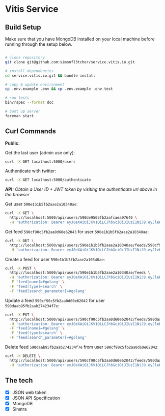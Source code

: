# Vitis Service

## Build Setup

Make sure that you have MongoDB installed on your local machine before running through the setup below.

```bash

# clone repository
git clone git@github.com:simonfl3tcher/service.vitis.io.git

# install dependencies
cd service.vitis.io.git && bundle install

# copy & update environment
cp .env.example .env && cp .env.example .env.test

# run tests
bin/rspec --format doc

# boot up server
foreman start
```

## Curl Commands

**Public:**

Get the last user (admin use only):
```bash
curl -X GET localhost:5000/users
```

Authenticate with twitter:
```bash
curl -X GET localhost:5000/authenticate
```

**API:**
_Obtain a User ID + JWT token by visiting the authenticate url above in the browser_

Get user `590e1b1b5fb2aae2a10340ae`:
```bash
curl -X GET \
  http://localhost:5000/api/users/590de9505fb2aafcaea97640 \
  -H 'authorization: Bearer eyJ0eXAiOiJKV1QiLCJhbGciOiJIUzI1NiJ9.eyJleHAiOjE0OTQwODk0OTIsImlhdCI6MTQ5NDA4NTg5MiwiaXNzIjoidml0aXMuaW8iLCJzY29wZXMiOlsiY3JlYXRlX2ZlZWQiLCJ1cGRhdGVfZmVlZCIsImRlbGV0ZV9mZWVkIiwidmlld19mZWVkIl0sInVzZXIiOnsiaWQiOiI1OTBkZTk1MDVmYjJhYWZjYWVhOTc2NDAiLCJ1c2VybmFtZSI6InNpbW9uZmwzdGNoZXIifX0.S5QtSzyxzetX3GuTdbMFztmvv95h9nnaviIVeooH1Uc'
```

Get feed `590cf90c5fb2aa0d60e62043` for user `590e1b1b5fb2aae2a10340ae`:
```bash
curl -X GET \
  http://localhost:5000/api/users/590e1b1b5fb2aae2a10340ae/feeds/590cf90c5fb2aa0d60e62043 \
  -H 'authorization: Bearer eyJ0eXAiOiJKV1QiLCJhbGciOiJIUzI1NiJ9.eyJleHAiOjE0OTQwNjkwMjAsImlhdCI6MTQ5NDA2NTQyMCwiaXNzIjoidml0aXMuaW8iLCJzY29wZXMiOlsiY3JlYXRlX2ZlZWQiLCJ1cGRhdGVfZmVlZCIsImRlbGV0ZV9mZWVkIiwidmlld19mZWVkIl0sInVzZXIiOnsiaWQiOiI1OTBjZjkwYzVmYjJhYTBkNjBlNjIwNDIiLCJ1c2VybmFtZSI6IlNpbW9uIEZsM3RjaGVyIn19.1Kt8nTNv5kunpy0Ta_k4_bKpyENQ-48-kuhjM_yXtCU'
```

Create a feed for user `590e1b1b5fb2aae2a10340ae`:
```bash
curl -X POST \
  http://localhost:5000/api/users/590e1b1b5fb2aae2a10340ae/feeds \
  -H 'authorization: Bearer eyJ0eXAiOiJKV1QiLCJhbGciOiJIUzI1NiJ9.eyJleHAiOjE0OTQxMDAyNjcsImlhdCI6MTQ5NDA5NjY2NywiaXNzIjoidml0aXMuaW8iLCJzY29wZXMiOlsiY3JlYXRlX2ZlZWQiLCJ1cGRhdGVfZmVlZCIsImRlbGV0ZV9mZWVkIiwidmlld19mZWVkIl0sInVzZXIiOnsiaWQiOiI1OTBlMWIxYjVmYjJhYWUyYTEwMzQwYWUiLCJ1c2VybmFtZSI6InNpbW9uZmwzdGNoZXIifX0.MB2ANXnDA_3-swWYJrkB5pgm55SSH1SlK05uO_soDsg' \
  -F 'feed[name]=#golang' \
  -F 'feed[type]=search' \
  -F 'feed[search_parameter]=#golang'
```

Update a feed `590cf90c5fb2aa0d60e62042` for user `590daab95fb2aab274234f7e`:

```bash
curl -X PUT \
  http://localhost:5000/api/users/590cf90c5fb2aa0d60e62042/feeds/590daab95fb2aab274234f7e \
  -H 'authorization: Bearer eyJ0eXAiOiJKV1QiLCJhbGciOiJIUzI1NiJ9.eyJleHAiOjE0OTQwNjkwMjAsImlhdCI6MTQ5NDA2NTQyMCwiaXNzIjoidml0aXMuaW8iLCJzY29wZXMiOlsiY3JlYXRlX2ZlZWQiLCJ1cGRhdGVfZmVlZCIsImRlbGV0ZV9mZWVkIiwidmlld19mZWVkIl0sInVzZXIiOnsiaWQiOiI1OTBjZjkwYzVmYjJhYTBkNjBlNjIwNDIiLCJ1c2VybmFtZSI6IlNpbW9uIEZsM3RjaGVyIn19.1Kt8nTNv5kunpy0Ta_k4_bKpyENQ-48-kuhjM_yXtCU' \
  -F 'feed[name]=#golang' \
  -F 'feed[type]=search' \
  -F 'feed[search_parameter]=#golang'
```

Delete feed `590daab95fb2aab274234f7e` from user `590cf90c5fb2aa0d60e62042`:

```bash
curl -X DELETE \
  http://localhost:5000/api/users/590cf90c5fb2aa0d60e62042/feeds/590daab95fb2aab274234f7e \
  -H 'authorization: Bearer eyJ0eXAiOiJKV1QiLCJhbGciOiJIUzI1NiJ9.eyJleHAiOjE0OTQwNjkwMjAsImlhdCI6MTQ5NDA2NTQyMCwiaXNzIjoidml0aXMuaW8iLCJzY29wZXMiOlsiY3JlYXRlX2ZlZWQiLCJ1cGRhdGVfZmVlZCIsImRlbGV0ZV9mZWVkIiwidmlld19mZWVkIl0sInVzZXIiOnsiaWQiOiI1OTBjZjkwYzVmYjJhYTBkNjBlNjIwNDIiLCJ1c2VybmFtZSI6IlNpbW9uIEZsM3RjaGVyIn19.1Kt8nTNv5kunpy0Ta_k4_bKpyENQ-48-kuhjM_yXtCU'
```

## The tech

- [X] JSON web token
- [X] JSON API Specification
- [X] MongoDB
- [X] Sinatra
